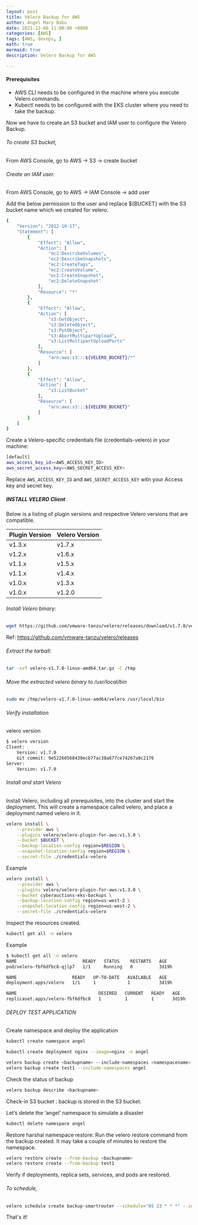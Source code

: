 ```yaml
---
layout: post
title: Velero Backup for AWS
author: Angel Mary Babu
date: 2021-12-06 11:00:00 +0800
categories: [AWS]
tags: [AWS, devops, ]
math: true
mermaid: true
description: Velero Backup for AWS

---
```

#### Prerequisites
* AWS CLI needs to be configured in the machine where you execute Velero commands.
* Kubectl needs to be configured with the EKS cluster where you need to take the backup.

Now we have to create an S3 bucket and IAM user to configure the Velero Backup.

######  To create S3 bucket,

From AWS Console,
go to AWS -> S3 -> create bucket

###### Create an IAM user.

From AWS Console,
go to AWS -> IAM Console -> add user

Add the below permission to the user and replace ${BUCKET} with the S3 bucket name which we created for velero.

```bash
{
    "Version": "2012-10-17",
    "Statement": [
        {
            "Effect": "Allow",
            "Action": [
                "ec2:DescribeVolumes",
                "ec2:DescribeSnapshots",
                "ec2:CreateTags",
                "ec2:CreateVolume",
                "ec2:CreateSnapshot",
                "ec2:DeleteSnapshot"
            ],
            "Resource": "*"
        },
        {
            "Effect": "Allow",
            "Action": [
                "s3:GetObject",
                "s3:DeleteObject",
                "s3:PutObject",
                "s3:AbortMultipartUpload",
                "s3:ListMultipartUploadParts"
            ],
            "Resource": [
                "arn:aws:s3:::${VELERO_BUCKET}/*"
            ]
        },
        {
            "Effect": "Allow",
            "Action": [
                "s3:ListBucket"
            ],
            "Resource": [
                "arn:aws:s3:::${VELERO_BUCKET}"
            ]
        }
    ]
}
```
Create a Velero-specific credentials file (credentials-velero) in your machine:

```bash
[default]
aws_access_key_id=<AWS_ACCESS_KEY_ID>
aws_secret_access_key=<AWS_SECRET_ACCESS_KEY>
```

Replace `AWS_ACCESS_KEY_ID` and `AWS_SECRET_ACCESS_KEY` witn your Access key and secret key.

##### INSTALL VELERO Client

Below is a listing of plugin versions and respective Velero versions that are compatible.

| Plugin Version  | Velero Version |
|-----------------|----------------|
| v1.3.x          | v1.7.x         |
| v1.2.x          | v1.6.x         |
| v1.1.x          | v1.5.x         |
| v1.1.x          | v1.4.x         |
| v1.0.x          | v1.3.x         |
| v1.0.x          | v1.2.0         |

###### Install Velero binary:

```bash
wget https://github.com/vmware-tanzu/velero/releases/download/v1.7.0/velero-v1.7.0-linux-amd64.tar.gz
```
Ref: https://github.com/vmware-tanzu/velero/releases

###### Extract the tarball:

```bash
tar -xvf velero-v1.7.0-linux-amd64.tar.gz -C /tmp
```
###### Move the extracted velero binary to /usr/local/bin

```bash
sudo mv /tmp/velero-v1.7.0-linux-amd64/velero /usr/local/bin
```
###### Verify installation
velero version
```bash
$ velero version
Client:
	Version: v1.7.0
	Git commit: 9e52260568430ecb77ac38a677ce74267a8c2176
Server:
	Version: v1.7.0
```

###### Install and start Velero

Install Velero, including all prerequisites, into the cluster and start the deployment. This will create a namespace called velero, and place a deployment named velero in it.
```bash
velero install \
    --provider aws \
    --plugins velero/velero-plugin-for-aws:v1.3.0 \
    --bucket $BUCKET \
    --backup-location-config region=$REGION \
    --snapshot-location-config region=$REGION \
    --secret-file ./credentials-velero
```

Example
```bash
velero install \
    --provider aws \
    --plugins velero/velero-plugin-for-aws:v1.3.0 \
    --bucket cyberauctions-eks-backups \
    --backup-location-config region=us-west-2 \
    --snapshot-location-config region=us-west-2 \
    --secret-file ./credentials-velero
```

Inspect the resources created.
```bash
kubectl get all -n velero
```
Example
```bash
$ kubectl get all -n velero
NAME                         READY   STATUS    RESTARTS   AGE
pod/velero-fbf6dfbc8-qjlp7   1/1     Running   0          3d19h

NAME                     READY   UP-TO-DATE   AVAILABLE   AGE
deployment.apps/velero   1/1     1            1           3d19h

NAME                               DESIRED   CURRENT   READY   AGE
replicaset.apps/velero-fbf6dfbc8   1         1         1       3d19h
```

###### DEPLOY TEST APPLICATION
Create namespace and deploy the application
```bash
kubectl create namespace angel

kubectl create deployment nginx --image=nginx -n angel
```

```bash
velero backup create <backupname> --include-namespaces <namespacename>
velero backup create test1 --include-namespaces angel
```

Check the status of backup
```bash
velero backup describe <backupname>
```
Check-in S3 bucket :
backup is stored in the S3 bucket.


Let’s delete the ‘angel’ namespace to simulate a disaster
```bash
kubectl delete namespace angel
```
Restore harshal namespace
restore:
Run the velero restore command from the backup created. It may take a couple of minutes to restore the namespace.
```bash
velero restore create --from-backup <backupname>
velero restore create --from-backup test1
```
Verify if deployments, replica sets, services, and pods are restored.


###### To schedule,

```bash
velero schedule create backup-smartrouter --schedule="05 23 * * *" --include-namespaces smartrouter
```

That's it!
